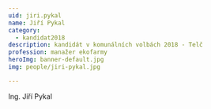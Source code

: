 ```yaml
---
uid: jiri.pykal
name: Jiří Pykal
category:
  - kandidat2018
description: kandidát v komunálních volbách 2018 - Telč
profession: manažer ekofarmy
heroImg: banner-default.jpg
img: people/jiri-pykal.jpg

---
```


Ing. Jiří Pykal
